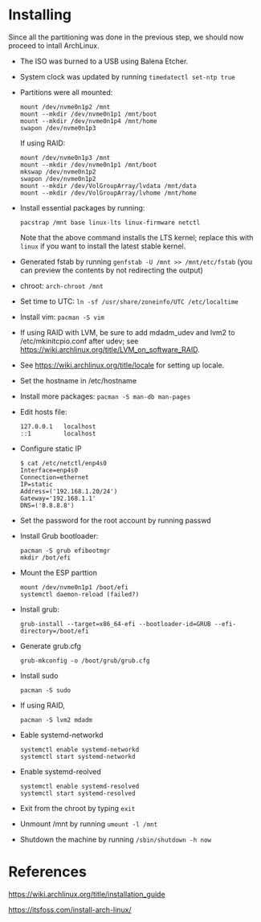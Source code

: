 # Installing

Since all the partitioning was done in the previous step, we should now proceed to intall ArchLinux.

- The ISO was burned to a USB using Balena Etcher. 

- System clock was updated by running `timedatectl set-ntp true`

- Partitions were all mounted:

    ```
    mount /dev/nvme0n1p2 /mnt
    mount --mkdir /dev/nvme0n1p1 /mnt/boot
    mount --mkdir /dev/nvme0n1p4 /mnt/home
    swapon /dev/nvme0n1p3
    ```

    If using RAID:

    ```
    mount /dev/nvme0n1p3 /mnt
    mount --mkdir /dev/nvme0n1p1 /mnt/boot
    mkswap /dev/nvme0n1p2
    swapon /dev/nvme0n1p2
    mount --mkdir /dev/VolGroupArray/lvdata /mnt/data
    mount --mkdir /dev/VolGroupArray/lvhome /mnt/home

    ```

- Install essential packages by running:

    ```
    pacstrap /mnt base linux-lts linux-firmware netctl
    ```

    Note that the above command installs the LTS kernel; replace this with `linux` if you want to install the latest stable kernel.

- Generated fstab by running `genfstab -U /mnt >> /mnt/etc/fstab` (you can preview the contents by not redirecting the output)

- chroot: `arch-chroot /mnt`

- Set time to UTC: `ln -sf /usr/share/zoneinfo/UTC /etc/localtime`

- Install vim: `pacman -S vim`

- If using RAID with LVM, be sure to add mdadm_udev and lvm2 to /etc/mkinitcpio.conf after udev; see https://wiki.archlinux.org/title/LVM_on_software_RAID. 


- See https://wiki.archlinux.org/title/locale for setting up locale.

- Set the hostname in /etc/hostname

- Install more packages: `pacman -S man-db man-pages`

- Edit hosts file:

    ```
    127.0.0.1	localhost
    ::1	    	localhost
    ```

- Configure static IP

    ```
    $ cat /etc/netctl/enp4s0
    Interface=enp4s0
    Connection=ethernet
    IP=static
    Address=('192.168.1.20/24')
    Gateway='192.168.1.1'
    DNS=('8.8.8.8')
    ```

- Set the password for the root account by running passwd

- Install Grub bootloader:

    ```
    pacman -S grub efibootmgr
    mkdir /bot/efi
    ```

- Mount the ESP parttion

    ```
    mount /dev/nvme0n1p1 /boot/efi
    systemctl daemon-reload (failed?)
    ```

- Install grub:

    ```
    grub-install --target=x86_64-efi --bootloader-id=GRUB --efi-directory=/boot/efi
    ```

- Generate grub.cfg

    ```
    grub-mkconfig -o /boot/grub/grub.cfg
    ```

- Install sudo

    ```
    pacman -S sudo
    ```

- If using RAID,

    ```
    pacman -S lvm2 mdadm
    ```

- Eable systemd-networkd

    ```
    systemctl enable systemd-networkd
    systemctl start systemd-networkd
    ```

- Enable systemd-reolved

    ```
    systemctl enable systemd-resolved
    systemctl start systemd-resolved
    ```

- Exit from the chroot by typing `exit`

- Unmount /mnt by running `umount -l /mnt`

- Shutdown the machine by running `/sbin/shutdown -h now`


# References

https://wiki.archlinux.org/title/installation_guide

https://itsfoss.com/install-arch-linux/

